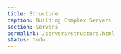 ```yaml
---
title: Structure
caption: Building Complex Servers
section: Servers
permalink: /servers/structure.html
status: todo
---
```

